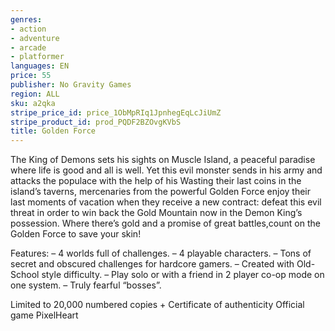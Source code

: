 ```yaml
---
genres:
- action
- adventure
- arcade
- platformer
languages: EN
price: 55
publisher: No Gravity Games
region: ALL
sku: a2qka
stripe_price_id: price_1ObMpRIq1JpnhegEqLcJiUmZ
stripe_product_id: prod_PQDF2BZOvgKVbS
title: Golden Force
---
```


The King of Demons sets his sights on Muscle Island, a peaceful paradise where life is good and all is well. Yet this evil monster sends in his army and attacks the populace with the help of his Wasting their last coins in the island’s taverns, mercenaries from the powerful Golden Force enjoy their last moments of vacation when they receive a new contract: defeat this evil threat in order to win back the Gold Mountain now in the Demon King’s possession.
Where there’s gold and a promise of great battles,count on the Golden Force to save your skin!

Features:
– 4 worlds full of challenges.
– 4 playable characters.
– Tons of secret and obscured challenges for hardcore gamers.
– Created with Old-School style difficulty.
– Play solo or with a friend in 2 player co-op mode on one system.
– Truly fearful “bosses”.

Limited to 20,000 numbered copies + Certificate of authenticity Official game PixelHeart